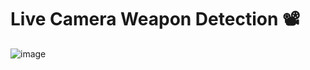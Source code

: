 # Live Camera Weapon Detection 📽️

![image](https://github.com/user-attachments/assets/91f6c703-7184-4b82-8b5f-10a786631861)
